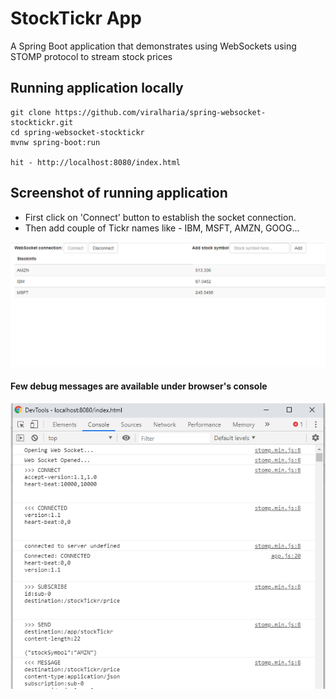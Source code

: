# StockTickr App

A Spring Boot application that demonstrates using WebSockets using STOMP protocol to stream stock prices

## Running application locally
```
git clone https://github.com/viralharia/spring-websocket-stocktickr.git
cd spring-websocket-stocktickr
mvnw spring-boot:run

hit - http://localhost:8080/index.html
```

## Screenshot of running application
* First click on 'Connect' button to establish the socket connection.
* Then add couple of Tickr names like - IBM, MSFT, AMZN, GOOG...

![Screenshot of running application](https://github.com/viralharia/spring-websocket-stocktickr/blob/master/screeshots/screenshot_1.PNG)

#### Few debug messages are available under browser's console
![browser's console](https://github.com/viralharia/spring-websocket-stocktickr/blob/master/screeshots/screenshot_2.PNG)